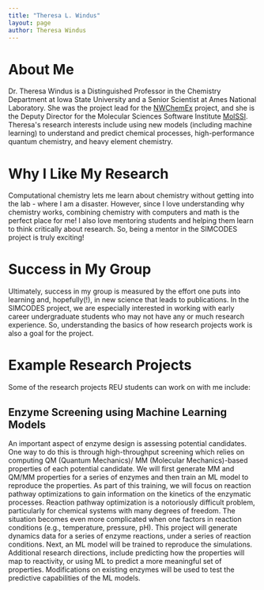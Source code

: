 ```yaml
---
title: "Theresa L. Windus"
layout: page
author: Theresa Windus
---
```


# About Me

Dr. Theresa Windus is a Distinguished Professor in the Chemistry Department at Iowa State University and
a Senior Scientist at Ames National Laboratory. She was the project lead for the 
[NWChemEx](https://github.com/NWChemEx/NWChemEx) project, and she is the Deputy Director for the Molecular Sciences
Software Institute [MolSSI](https://molssi.org/). Theresa's research interests include 
using new models (including machine learning) to understand and predict chemical processes, 
high-performance quantum chemistry, and heavy element chemistry.

# Why I Like My Research

Computational chemistry lets me learn about chemistry without getting into the lab - where I am a
disaster. However, since I love understanding why chemistry works, combining chemistry with computers and math is the
perfect place for me! I also love mentoring students and helping them learn to think critically about research. So,
being a mentor in the SIMCODES project is truly exciting!

# Success in My Group

Ultimately, success in my group is measured by the effort one puts into learning
and, hopefully(!), in new science that leads to publications. In the SIMCODES project,
we are especially interested in working with early career undergraduate students who
may not have any or much research experience. So, understanding the basics of how research
projects work is also a goal for the project.

# Example Research Projects

Some of the research projects REU students can work on with me include:

## Enzyme Screening using Machine Learning Models

An important aspect of enzyme design is assessing potential candidates. One
way to do this is through high-throughput screening which relies on computing QM (Quantum Mechanics)/
MM (Molecular Mechanics)-based properties of each potential candidate. We will first
generate MM and QM/MM properties for a series of enzymes and then train an ML model
to reproduce the properties. As part of this training, we will focus on reaction pathway optimizations
to gain information on the kinetics of the enzymatic processes. Reaction pathway
optimization is a notoriously difficult problem, particularly for chemical systems with many
degrees of freedom. The situation becomes even more complicated when one factors in reaction
conditions (e.g., temperature, pressure, pH). This project will generate dynamics data
for a series of enzyme reactions, under a series of reaction conditions. Next, an ML model
will be trained to reproduce the simulations. Additional research directions, include predicting
how the properties will map to reactivity, or using ML to predict a more meaningful set of
properties. Modifications on existing enzymes will be used to test the predictive capabilities
of the ML models.

